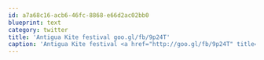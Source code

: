 ```yaml
---
id: a7a68c16-acb6-46fc-8868-e66d2ac02bb0
blueprint: text
category: twitter
title: 'Antigua Kite festival goo.gl/fb/9p24T'
caption: 'Antigua Kite festival <a href="http://goo.gl/fb/9p24T" title="http://goo.gl/fb/9p24T" class="link link_untco">goo.gl/fb/9p24T</a>'
---
```


